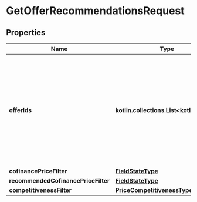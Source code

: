 
# GetOfferRecommendationsRequest

## Properties
| Name | Type | Description | Notes |
| ------------ | ------------- | ------------- | ------------- |
| **offerIds** | **kotlin.collections.List&lt;kotlin.String&gt;** | Идентификаторы товаров, информация о которых нужна. ⚠️ Не используйте это поле одновременно с остальными фильтрами. Если вы хотите воспользоваться фильтрами, оставьте поле пустым. |  [optional] |
| **cofinancePriceFilter** | [**FieldStateType**](FieldStateType.md) |  |  [optional] |
| **recommendedCofinancePriceFilter** | [**FieldStateType**](FieldStateType.md) |  |  [optional] |
| **competitivenessFilter** | [**PriceCompetitivenessType**](PriceCompetitivenessType.md) |  |  [optional] |




